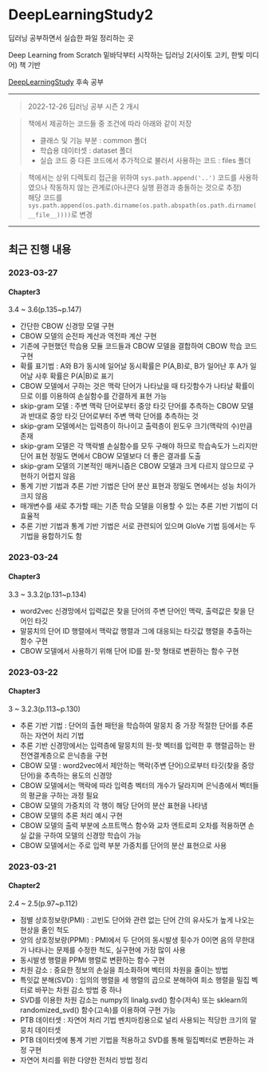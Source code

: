 # DeepLearningStudy2

딥러닝 공부하면서 실습한 파일 정리하는 곳

Deep Learning from Scratch 밑바닥부터 시작하는 딥러닝 2(사이토 고키, 한빛 미디어) 책 기반

<a href="https://github.com/hcm1206/DeepLearningStudy">DeepLearningStudy</a> 후속 공부

******
  
> 2022-12-26 딥러닝 공부 시즌 2 개시  
  
  
> 책에서 제공하는 코드들 중 조건에 따라 아래와 같이 저장  
> - 클래스 및 기능 부분 : common 폴더  
> - 학습용 데이터셋 : dataset 폴더  
> - 실습 코드 중 다른 코드에서 추가적으로 불러서 사용하는 코드 : files 폴더  
  
  
> 책에서는 상위 디렉토리 접근을 위하여 ```sys.path.append('..')``` 코드를 사용하였으나 작동하지 않는 관계로(아나콘다 실행 환경과 충돌하는 것으로 추정)  
> 해당 코드를 ```sys.path.append(os.path.dirname(os.path.abspath(os.path.dirname(__file__))))```로 변경  
   
******
  
## 최근 진행 내용

### 2023-03-27  
#### Chapter3  
3.4 ~ 3.6(p.135~p.147)
- 간단한 CBOW 신경망 모델 구현  
- CBOW 모델의 순전파 계산과 역전파 계산 구현   
- 기존에 구현했던 학습용 모듈 코드들과 CBOW 모델을 결합하여 CBOW 학습 코드 구현   
- 확률 표기법 : A와 B가 동시에 일어날 동시확률은 P(A,B)로, B가 일어난 후 A가 일어날 사후 확률은 P(A|B)로 표기
- CBOW 모델에서 구하는 것은 맥락 단어가 나타났을 때 타깃함수가 나타날 확률이므로 이를 이용하여 손실함수를 간결하게 표현 가능
- skip-gram 모델 : 주변 맥락 단어로부터 중앙 타깃 단어를 추측하는 CBOW 모델과 반대로 중앙 타깃 단어로부터 주변 맥락 단어를 추측하는 것
- skip-gram 모델에서는 입력층이 하나이고 출력층이 윈도우 크기(맥락의 수)만큼 존재
- skip-gram 모델은 각 맥락별 손실함수를 모두 구해야 하므로 학습속도가 느리지만 단어 표현 정밀도 면에서 CBOW 모델보다 더 좋은 결과를 도출
- skip-gram 모델의 기본적인 매커니즘은 CBOW 모델과 크게 다르지 않으므로 구현하기 어렵지 않음
- 통계 기반 기법과 추론 기반 기법은 단어 분산 표현과 정밀도 면에서는 성능 차이가 크지 않음
- 매개변수를 새로 추가할 때는 기존 학습 모델을 이용할 수 있는 추론 기반 기법이 더 효율적
- 추론 기반 기법과 통계 기반 기법은 서로 관련되어 있으며 GloVe 기법 등에서는 두 기법을 융합하기도 함

### 2023-03-24 
#### Chapter3  
3.3 ~ 3.3.2(p.131~p.134)
- word2vec 신경망에서 입력값은 찾을 단어의 주변 단어인 맥락, 출력값은 찾을 단어인 타깃  
- 말뭉치의 단어 ID 행렬에서 맥락값 행렬과 그에 대응되는 타깃값 행렬을 추출하는 함수 구현   
- CBOW 모델에서 사용하기 위해 단어 ID를 원-핫 형태로 변환하는 함수 구현  
  
### 2023-03-22  
#### Chapter3  
3 ~ 3.2.3(p.113~p.130)
- 추론 기반 기법 : 단어의 출현 패턴을 학습하여 말뭉치 중 가장 적절한 단어를 추론하는 자연어 처리 기법  
- 추론 기반 신경망에서는 입력층에 말뭉치의 원-핫 벡터를 입력한 후 행렬곱하는 완전연결계층으로 은닉층을 구현   
- CBOW 모델 : word2vec에서 제안하는 맥락(주변 단어)으로부터 타깃(찾을 중앙 단어)을 추측하는 용도의 신경망    
- CBOW 모델에서는 맥락에 따라 입력층 벡터의 개수가 달라지며 은닉층에서 벡터들의 평균을 구하는 과정 필요  
- CBOW 모델의 가중치의 각 행이 해당 단어의 분산 표현을 나타냄  
- CBOW 모델의 추론 처리 예시 구현  
- CBOW 모델의 출력 부분에 소프트맥스 함수와 교차 엔트로피 오차를 적용하면 손실 값을 구하여 모델의 신경망 학습이 가능  
- CBOW 모델에서는 주로 입력 부분 가중치를 단어의 분산 표현으로 사용   
  
### 2023-03-21   
#### Chapter2  
2.4 ~ 2.5(p.97~p.112)
- 점별 상호정보량(PMI) : 고빈도 단어와 관련 없는 단어 간의 유사도가 높게 나오는 현상을 줄인 척도  
- 양의 상호정보량(PPMI) : PMI에서 두 단어의 동시발생 횟수가 0이면 음의 무한대가 나타나는 문제를 수정한 척도, 실구현에 가장 많이 사용  
- 동시발생 행렬을 PPMI 행렬로 변환하는 함수 구현
- 차원 감소 : 중요한 정보의 손실을 최소화하며 벡터의 차원을 줄이는 방법
- 특잇값 분해(SVD) : 임의의 행렬을 세 행렬의 곱으로 분해하여 희소 행렬을 밀집 벡터로 바꾸는 차원 감소 방법 중 하나
- SVD를 이용한 차원 감소는 numpy의 linalg.svd() 함수(저속) 또는 sklearn의 randomized_svd() 함수(고속)를 이용하여 구현 가능
- PTB 데이터셋 : 자연어 처리 기법 벤치마킹용으로 널리 사용되는 적당한 크기의 말뭉치 데이터셋
- PTB 데이터셋에 통계 기반 기법을 적용하고 SVD를 통해 밀집벡터로 변환하는 과정 구현 
- 자연어 처리를 위한 다양한 전처리 방법 정리
  

  


  
  

  
  





